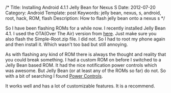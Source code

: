/*
Title: Installing Android 4.1.1 Jelly Bean for Nexus S
Date: 2012-07-20
Category: Android
Template: post
Keywords: jelly bean, nexus, s, android, root, hack, ROM, flash
Description: How to flash jelly bean onto a nexus s
*/

So I have been flashing ROMs for a while now. I recently installed Jelly Bean 4.1. I used the OTA(Over The Air) version from [here](http://forum.xda-developers.com/showthread.php?t=1784497 "here"). Just make sure you also flash the Simple-Root.zip file. I did not. So I had to root my phone again and then install it. Which wasn't too bad but still annoying.

As with flashing any kind of ROM there is always the thought and reality that you could break something. I had a custom ROM on before I switched to a Jelly Bean based ROM. It had the nice notification power controls which was awesome. But Jelly Bean (or at least any of the ROMs so far) do not. So with a bit of searching I found [Power Controls](https://play.google.com/store/apps/details?id=com.painless.pc "Power Controls").

It works well and has a lot of customizable features. It is a recommend.

